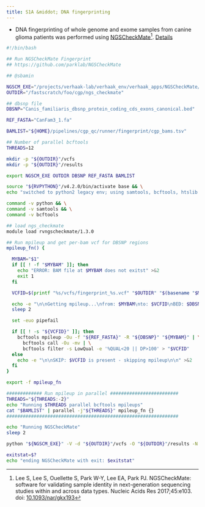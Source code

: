 ```yaml
---
title: S1A &middot; DNA fingerprinting
---
```


*   DNA fingerprinting of whole genome and exome samples from canine glioma patients was performed using [NGSCheckMate](https://github.com/parklab/NGSCheckMate)[^1]. [Details](/methods/s04_alignments_fprint/#dna-fingerprinting)

```sh
#!/bin/bash

## Run NGSCheckMate Fingerprint
## https://github.com/parklab/NGSCheckMate

## @sbamin

NGSCM_EXE="/projects/verhaak-lab/verhaak_env/verhaak_apps/NGSCheckMate/ncm.py"
OUTDIR="/fastscratch/foo/cgp/ngs_checkmate"

## dbsnp file
DBSNP="Canis_familiaris_dbsnp_protein_coding_cds_exons_canonical.bed"

REF_FASTA="CanFam3_1.fa"

BAMLIST="${HOME}/pipelines/cgp_qc/runner/fingerprint/cgp_bams.tsv"

## Number of parallel bcftools
THREADS=12

mkdir -p "${OUTDIR}"/vcfs
mkdir -p "${OUTDIR}"/results

export NGSCM_EXE OUTDIR DBSNP REF_FASTA BAMLIST

source "${RVPYTHON}"/v4.2.0/bin/activate base && \
echo "switched to python2 legacy env; using samtools, bcftools, htslib 1.9"

command -v python && \
command -v samtools && \
command -v bcftools

## load ngs_checkmate
module load rvngscheckmate/1.3.0

## Run mpileup and get per-bam vcf for DBSNP regions
mpileup_fn() {

  MYBAM="$1"
  if [[ ! -f "$MYBAM" ]]; then
    echo "ERROR: BAM file at $MYBAM does not exitst" >&2
    exit 1
  fi

  VCFID=$(printf "%s/vcfs/fingerprint_%s.vcf" "$OUTDIR" "$(basename "$MYBAM" .bam)")

  echo -e "\n\nGetting mpileup...\nfrom: $MYBAM\nto: $VCFID\nBED: $DBSNP\n"
  sleep 2

  set -euo pipefail

  if [[ ! -s "${VCFID}" ]]; then
    bcftools mpileup -Ou -f "${REF_FASTA}" -R "${DBSNP}" "${MYBAM}" | \
      bcftools call -Ou -mv | \
      bcftools filter -s LowQual -e '%QUAL<20 || DP>100' > "$VCFID"
  else
    echo -e "\n\nSKIP: $VCFID is present - skipping mpileup\n\n" >&2
  fi
}

export -f mpileup_fn

############# Run mpileup in parallel #########################
THREADS="${THREADS:-2}"
echo "Running $THREADS parallel bcftools mpileups"
cat "$BAMLIST" | parallel -j"${THREADS}" mpileup_fn {}
###############################################################

echo "Running NGSCheckMate"
sleep 2

python "${NGSCM_EXE}" -V -d "${OUTDIR}"/vcfs -O "${OUTDIR}"/results -N cgp_fingerprint_ngscheckmate_v2 -bed "${DBSNP}" -nz

exitstat=$?
echo "ending NGSCheckMate with exit: $exitstat"
```

[^1]: Lee S, Lee S, Ouellette S, Park W-Y, Lee EA, Park PJ. NGSCheckMate: software for validating sample identity in next-generation sequencing studies within and across data types. Nucleic Acids Res 2017;45:e103. doi: [10.1093/nar/gkx193](https://doi.org/10.1093/nar/gkx193)

